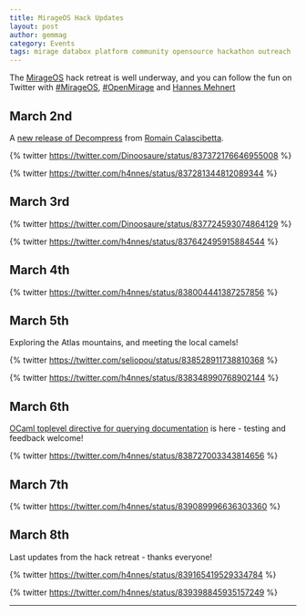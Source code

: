 ```yaml
---
title: MirageOS Hack Updates
layout: post
author: gemmag
category: Events
tags: mirage databox platform community opensource hackathon outreach
---
```


The [MirageOS](https://mirage.io/) hack retreat is well underway, and you can follow the fun on Twitter with [#MirageOS](https://twitter.com/search?q=%23MirageOS&src=tyah), [#OpenMirage](https://twitter.com/OpenMirage) and [Hannes Mehnert](https://twitter.com/h4nnes)

## March 2nd

A [new release of Decompress](https://github.com/oklm-wsh/Decompress/releases/tag/0.5) from [Romain Calascibetta](http://din.osau.re/).

{% twitter https://twitter.com/Dinoosaure/status/837372176646955008 %}

{% twitter https://twitter.com/h4nnes/status/837281344812089344 %}

## March 3rd

{% twitter https://twitter.com/Dinoosaure/status/837724593074864129 %}

{% twitter https://twitter.com/h4nnes/status/837642495915884544 %}

## March 4th

{% twitter https://twitter.com/h4nnes/status/838004441387257856 %}

## March 5th

Exploring the Atlas mountains, and meeting the local camels!

{% twitter https://twitter.com/seliopou/status/838528911738810368 %}

{% twitter https://twitter.com/h4nnes/status/838348990768902144 %}

## March 6th

[OCaml toplevel directive for querying documentation](https://github.com/reynir/ocp-index-top) is here - testing and feedback welcome!

{% twitter https://twitter.com/h4nnes/status/838727003343814656 %}

## March 7th

{% twitter https://twitter.com/h4nnes/status/839089996636303360 %}

## March 8th

Last updates from the hack retreat - thanks everyone!

{% twitter https://twitter.com/h4nnes/status/839165419529334784 %}

{% twitter https://twitter.com/h4nnes/status/839398845935157249 %}

----
